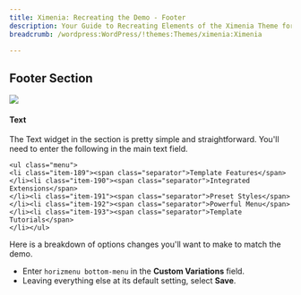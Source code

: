 ```yaml
---
title: Ximenia: Recreating the Demo - Footer
description: Your Guide to Recreating Elements of the Ximenia Theme for WordPress
breadcrumb: /wordpress:WordPress/!themes:Themes/ximenia:Ximenia

---
```


Footer Section
-----
![][demo1]

#### Text
The Text widget in the section is pretty simple and straightforward. You'll need to enter the following in the main text field.

~~~
<ul class="menu">
<li class="item-189"><span class="separator">Template Features</span>
</li><li class="item-190"><span class="separator">Integrated Extensions</span>
</li><li class="item-191"><span class="separator">Preset Styles</span>
</li><li class="item-192"><span class="separator">Powerful Menu</span>
</li><li class="item-193"><span class="separator">Template Tutorials</span>
</li></ul>
~~~

Here is a breakdown of options changes you'll want to make to match the demo.

* Enter `horizmenu bottom-menu` in the **Custom Variations** field.
* Leaving everything else at its default setting, select **Save**.

[demo1]: assets/demo_widget_12.jpeg